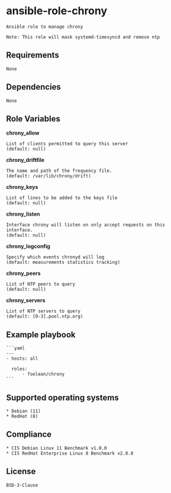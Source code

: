 # ansible-role-chrony

    Ansible role to manage chrony

    Note: This role will mask systemd-timesyncd and remove ntp

## Requirements

    None


## Dependencies

    None


## Role Variables


**chrony_allow**

    List of clients permitted to query this server
    (default: null)

**chrony_driftfile**

    The name and path of the frequency file.
    (default: /var/lib/chrony/drift)

**chrony_keys**

    List of lines to be added to the keys file
    (default: null)

**chrony_listen**

    Interface chrony will listen on only accept requests on this interface.
    (default: null)

**chrony_logconfig**

    Specify which events chronyd will log
    (default: measurements statistics tracking)

**chrony_peers**

    List of NTP peers to query
    (default: null)

**chrony_servers**

    List of NTP servers to query
    (default: [0-3].pool.ntp.org)


## Example playbook

    ```yaml
    ---
    - hosts: all

      roles:
          - foolean/chrony
    ```


## Supported operating systems

    * Debian (11)
    * RedHat (8)


## Compliance

    * CIS Debian Linux 11 Benchmark v1.0.0
    * CIS RedHat Enterprise Linux 8 Benchmark v2.0.0


## License

    BSD-3-Clause
